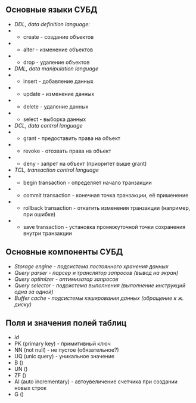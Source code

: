 ## Основные языки СУБД
* *DDL, data definition language:*
* * create - создание объектов
* * alter - изменение объектов
* * drop - удаление объектов
* *DML, data manipulation language*
* * insert - добавление данных
* * update - изменение данных
* * delete - удаление данных
* * select - выборка данных
* *DCL, data control language*
* * grant - предоставить права на объект
* * revoke - отозвать права на объект
* * deny - запрет на объект (приоритет выше grant)
* *TCL, transaction control language*
* * begin transaction - определяет начало транзакции
* * commit transaction - конечная точка транзакции, её применение
* * rollback transaction - откатить изменения транзакции (например, при ошибке)
* * save transaction - установка промежуточной точки сохранения внутри транзакции
## Основные компоненты СУБД
* *Storage engine - подсистема постоянного хранения данных*
* *Query parser - парсер и транслятор запросов (вывод на экран)*
* *Query optimizer - оптимизатор запросов*
* *Query selector - подсистема выполнения (выполнение инструкций одна за одной)*
* *Buffer cache - подсистемы кэширования данных (обращение к ж. диску)*
## Поля и значения полей таблиц
* *id*
* PK (primary key) - примитивный ключ
* NN (not null) - не пустое (обязательное?)
* UQ (unic query) - уникальное значение
* B ()
* UN ()
* ZF ()
* AI (auto incrementary) - автоувеличение счетчика при создании новых строк
* G ()

```sh

```
